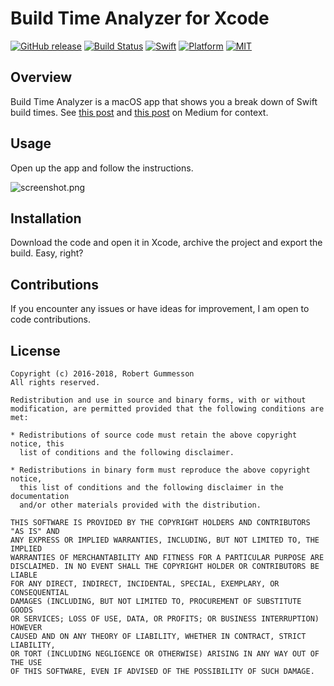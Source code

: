 Build Time Analyzer for Xcode
======================

[![GitHub release](https://img.shields.io/github/release/RobertGummesson/BuildTimeAnalyzer-for-Xcode.svg)](https://github.com/RobertGummesson/BuildTimeAnalyzer-for-Xcode/releases/latest)
[![Build Status](https://travis-ci.org/RobertGummesson/BuildTimeAnalyzer-for-Xcode.svg?branch=master)](https://travis-ci.org/RobertGummesson/BuildTimeAnalyzer-for-Xcode)
[![Swift](https://img.shields.io/badge/Swift-5-orange.svg)](https://swift.org)
[![Platform](https://img.shields.io/badge/platform-osx-blue.svg)](https://github.com/RobertGummesson/BuildTimeAnalyzer-for-Xcode)
[![MIT](https://img.shields.io/badge/License-MIT-blue.svg)](https://opensource.org/licenses/MIT)

## Overview

Build Time Analyzer is a macOS app that shows you a break down of Swift build times. See [this post]( https://medium.com/p/fc92cdd91e31) and [this post](https://medium.com/p/37b0a7514cbe) on Medium for context. 

## Usage

Open up the app and follow the instructions.

![screenshot.png](https://raw.githubusercontent.com/RobertGummesson/BuildTimeAnalyzer-for-Xcode/master/Screenshots/screenshot.png)

## Installation

Download the code and open it in Xcode, archive the project and export the build. Easy, right?

## Contributions

If you encounter any issues or have ideas for improvement, I am open to code contributions.

## License

    Copyright (c) 2016-2018, Robert Gummesson
    All rights reserved.

    Redistribution and use in source and binary forms, with or without
    modification, are permitted provided that the following conditions are met:

    * Redistributions of source code must retain the above copyright notice, this
      list of conditions and the following disclaimer.

    * Redistributions in binary form must reproduce the above copyright notice,
      this list of conditions and the following disclaimer in the documentation
      and/or other materials provided with the distribution.

    THIS SOFTWARE IS PROVIDED BY THE COPYRIGHT HOLDERS AND CONTRIBUTORS "AS IS" AND
    ANY EXPRESS OR IMPLIED WARRANTIES, INCLUDING, BUT NOT LIMITED TO, THE IMPLIED
    WARRANTIES OF MERCHANTABILITY AND FITNESS FOR A PARTICULAR PURPOSE ARE
    DISCLAIMED. IN NO EVENT SHALL THE COPYRIGHT HOLDER OR CONTRIBUTORS BE LIABLE
    FOR ANY DIRECT, INDIRECT, INCIDENTAL, SPECIAL, EXEMPLARY, OR CONSEQUENTIAL
    DAMAGES (INCLUDING, BUT NOT LIMITED TO, PROCUREMENT OF SUBSTITUTE GOODS
    OR SERVICES; LOSS OF USE, DATA, OR PROFITS; OR BUSINESS INTERRUPTION) HOWEVER
    CAUSED AND ON ANY THEORY OF LIABILITY, WHETHER IN CONTRACT, STRICT LIABILITY,
    OR TORT (INCLUDING NEGLIGENCE OR OTHERWISE) ARISING IN ANY WAY OUT OF THE USE
    OF THIS SOFTWARE, EVEN IF ADVISED OF THE POSSIBILITY OF SUCH DAMAGE.

